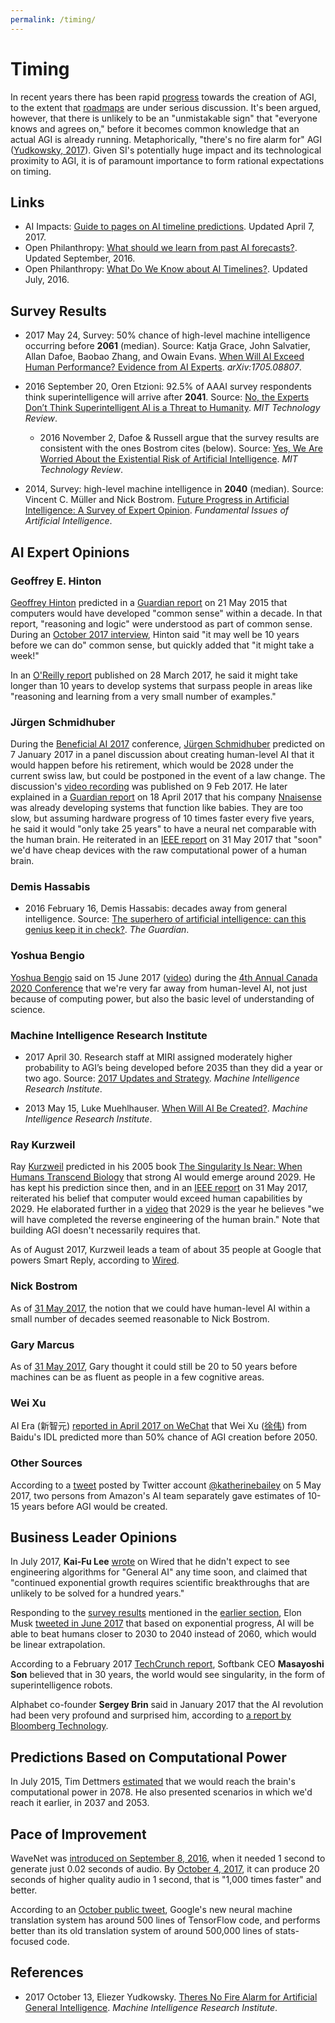 ```yaml
---
permalink: /timing/
---
```

# Timing

In recent years there has been rapid [progress](http://realai.org/progress/) towards the creation of AGI, to the extent that [roadmaps](http://realai.org/roadmaps/) are under serious discussion. It's been argued, however, that there is unlikely to be an "unmistakable sign" that "everyone knows and agrees on," before it becomes common knowledge that an actual AGI is already running. Metaphorically, "there's no fire alarm for" AGI ([Yudkowsky, 2017](https://intelligence.org/2017/10/13/fire-alarm/)). Given SI's potentially huge impact and its technological proximity to AGI, it is of paramount importance to form rational expectations on timing.

## Links

* AI Impacts: [Guide to pages on AI timeline predictions](http://aiimpacts.org/guide-to-pages-on-ai-timeline-predictions/). Updated April 7, 2017.
* Open Philanthropy: [What should we learn from past AI forecasts?](http://www.openphilanthropy.org/focus/global-catastrophic-risks/potential-risks-advanced-artificial-intelligence/what-should-we-learn-past-ai-forecasts). Updated September, 2016.
* Open Philanthropy: [What Do We Know about AI Timelines?](http://www.openphilanthropy.org/focus/global-catastrophic-risks/potential-risks-advanced-artificial-intelligence/ai-timelines). Updated July, 2016.

## Survey Results

* 2017 May 24, Survey: 50% chance of high-level machine intelligence occurring before **2061** (median). Source: Katja Grace, John Salvatier, Allan Dafoe, Baobao Zhang, and Owain Evans. [When Will AI Exceed Human Performance? Evidence from AI Experts](https://arxiv.org/abs/1705.08807). *arXiv:1705.08807*.

* 2016 September 20, Oren Etzioni: 92.5% of AAAI survey respondents think superintelligence will arrive after **2041**. Source: [No, the Experts Don’t Think Superintelligent AI is a Threat to Humanity](https://www.technologyreview.com/s/602410/no-the-experts-dont-think-superintelligent-ai-is-a-threat-to-humanity/). *MIT Technology Review*.
   * 2016 November 2, Dafoe & Russell argue that the survey results are consistent with the ones Bostrom cites (below). Source: [Yes, We Are Worried About the Existential Risk of Artificial Intelligence](https://www.technologyreview.com/s/602776/yes-we-are-worried-about-the-existential-risk-of-artificial-intelligence/). *MIT Technology Review*.

* 2014, Survey: high-level machine intelligence in **2040** (median). Source: Vincent C. Müller and Nick Bostrom. [Future Progress in Artificial Intelligence: A Survey of Expert Opinion](http://www.nickbostrom.com/papers/survey.pdf). *Fundamental Issues of Artificial Intelligence*.

## AI Expert Opinions

### Geoffrey E. Hinton

[Geoffrey Hinton](http://www.cs.toronto.edu/~hinton/) predicted in a [Guardian report](https://www.theguardian.com/science/2015/may/21/google-a-step-closer-to-developing-machines-with-human-like-intelligence) on 21 May 2015 that computers would have developed "common sense" within a decade. In that report, "reasoning and logic" were understood as part of common sense. During an [October 2017 interview](https://www.re-work.co/blog/interview-yoshua-bengio-yann-lecun-geoffrey-hinton), Hinton said "it may well be 10 years before we can do" common sense, but quickly added that "it might take a week!"

In an [O'Reilly report](https://www.oreilly.com/ideas/adapting-ideas-from-neuroscience-for-ai) published on 28 March 2017, he said it might take longer than 10 years to develop systems that surpass people in areas like "reasoning and learning from a very small number of examples."

### Jürgen Schmidhuber

During the [Beneficial AI 2017](https://futureoflife.org/bai-2017/) conference, [Jürgen Schmidhuber](http://people.idsia.ch/~juergen/) predicted on 7 January 2017 in a panel discussion about creating human-level AI that it would happen before his retirement, which would be 2028 under the current swiss law, but could be postponed in the event of a law change. The discussion's [video recording](https://youtu.be/V0aXMTpZTfc?t=6m54s) was published on 9 Feb 2017. He later explained in a [Guardian report](https://www.theguardian.com/technology/2017/apr/18/robot-man-artificial-intelligence-computer-milky-way) on 18 April 2017 that his company [Nnaisense](https://nnaisense.com/) was already developing systems that function like babies. They are too slow, but assuming hardware progress of 10 times faster every five years, he said it would "only take 25 years" to have a neural net comparable with the human brain. He reiterated in an [IEEE report](http://spectrum.ieee.org/computing/software/humanlevel-ai-is-right-around-the-corner-or-hundreds-of-years-away#JurgenSchmidhuber) on 31 May 2017 that "soon" we'd have cheap devices with the raw computational power of a human brain.

### Demis Hassabis

* 2016 February 16, Demis Hassabis: decades away from general intelligence. Source: [The superhero of artificial intelligence: can this genius keep it in check?](https://www.theguardian.com/technology/2016/feb/16/demis-hassabis-artificial-intelligence-deepmind-alphago). *The Guardian*.

### Yoshua Bengio

[Yoshua Bengio](http://www.iro.umontreal.ca/~bengioy/yoshua_en/index.html) said on 15 June 2017 ([video](https://youtu.be/IZGobhDoBCg?t=5h27m5s)) during the [4th Annual Canada 2020 Conference](http://canada2020.ca/events/4th-annual-canada-2020-conference/) that we're very far away from human-level AI, not just because of computing power, but also the basic level of understanding of science.

### Machine Intelligence Research Institute

* 2017 April 30. Research staff at MIRI assigned moderately higher probability to AGI’s being developed before 2035 than they did a year or two ago. Source: [2017 Updates and Strategy](https://intelligence.org/2017/04/30/2017-updates-and-strategy/). *Machine Intelligence Research Institute*.

* 2013 May 15, Luke Muehlhauser. [When Will AI Be Created?](https://intelligence.org/2013/05/15/when-will-ai-be-created/). *Machine Intelligence Research Institute*.

### Ray Kurzweil

Ray [Kurzweil](http://www.kurzweilai.net/) predicted in his 2005 book [The Singularity Is Near: When Humans Transcend Biology](http://singularity.com/) that strong AI would emerge around 2029. He has kept his prediction since then, and in an [IEEE report](http://spectrum.ieee.org/computing/software/humanlevel-ai-is-right-around-the-corner-or-hundreds-of-years-away#RayKurzweil) on 31 May 2017, reiterated his belief that computer would exceed human capabilities by 2029. He elaborated further in a [video](https://futurism.com/videos/ray-kurzweil-singularity-will-arrive-by-2045/) that 2029 is the year he believes "we will have completed the reverse engineering of the human brain." Note that building AGI doesn't necessarily requires that.

As of August 2017, Kurzweil leads a team of about 35 people at Google that powers Smart Reply, according to [Wired](https://www.wired.com/story/what-is-ray-kurzweil-up-to-at-google-writing-your-emails/).

### Nick Bostrom

As of [31 May 2017](http://spectrum.ieee.org/computing/software/humanlevel-ai-is-right-around-the-corner-or-hundreds-of-years-away#NickBostrom), the notion that we could have human-level AI within a small number of decades seemed reasonable to Nick Bostrom.

### Gary Marcus

As of [31 May 2017](http://spectrum.ieee.org/computing/software/humanlevel-ai-is-right-around-the-corner-or-hundreds-of-years-away#GaryMarcus), Gary thought it could still be 20 to 50 years before machines can be as fluent as people in a few cognitive areas.

### Wei Xu

AI Era (新智元) [reported in April 2017 on WeChat](http://mp.weixin.qq.com/s/TM0SrdQiAkwTqY4JhNZ9cQ) that Wei Xu ([徐伟](http://idl.baidu.com/IDL-team.html)) from Baidu's IDL predicted more than 50% chance of AGI creation before 2050.

### Other Sources

According to a [tweet](https://twitter.com/katherinebailey/status/860188371888549888) posted by Twitter account [@katherinebailey](https://twitter.com/katherinebailey) on 5 May 2017, two persons from Amazon's AI team separately gave estimates of 10-15 years before AGI would be created.

## Business Leader Opinions

In July 2017, **Kai-Fu Lee** [wrote](https://www.wired.com/story/a-blueprint-for-coexistence-with-artificial-intelligence/) on Wired that he didn't expect to see engineering algorithms for "General AI" any time soon, and claimed that "continued exponential growth requires scientific breakthroughs that are unlikely to be solved for a hundred years."

Responding to the [survey results](https://arxiv.org/abs/1705.08807) mentioned in the [earlier section](http://realai.org/timing/#survey-results), Elon Musk [tweeted in June 2017](https://twitter.com/elonmusk/status/871886151014940672) that based on exponential progress, AI will be able to beat humans closer to 2030 to 2040 instead of 2060, which would be linear extrapolation.

According to a February 2017 [TechCrunch report](https://techcrunch.com/2017/02/27/superintelligent-ai-explains-softbanks-push-to-raise-a-100bn-vision-fund/), Softbank CEO **Masayoshi Son** believed that in 30 years, the world would see singularity, in the form of superintelligence robots.

Alphabet co-founder **Sergey Brin** said in January 2017 that the AI revolution had been very profound and surprised him, according to [a report by Bloomberg Technology](https://www.bloomberg.com/news/articles/2017-01-19/google-s-sergey-brin-surprised-by-speed-of-ai-advancements).

## Predictions Based on Computational Power

In July 2015, Tim Dettmers [estimated](http://timdettmers.com/2015/07/27/brain-vs-deep-learning-singularity/) that we would reach the brain's computational power in 2078. He also presented scenarios in which we'd reach it earlier, in 2037 and 2053.

## Pace of Improvement

WaveNet was [introduced on September 8, 2016](https://deepmind.com/blog/wavenet-generative-model-raw-audio/), when it needed 1 second to generate just 0.02 seconds of audio. By [October 4, 2017](https://deepmind.com/blog/wavenet-launches-google-assistant/), it can produce 20 seconds of higher quality audio in 1 second, that is "1,000 times faster" and better.

According to an [October public tweet](https://twitter.com/DynamicWebPaige/status/915326707107844097), Google's new neural machine translation system has around 500 lines of TensorFlow code, and performs better than its old translation system of around 500,000 lines of stats-focused code.

## References

* 2017 October 13, Eliezer Yudkowsky. [Theres No Fire Alarm for Artificial General Intelligence](https://intelligence.org/2017/10/13/fire-alarm/). *Machine Intelligence Research Institute*.

